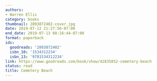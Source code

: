 ```yaml
---
authors:
- Warren Ellis
category: books
thumbnail: 2893872402-cover.jpg
date: 2019-07-12 21:27:56-07:00
end_date: 2019-07-13 08:16:44-07:00
format: paperback
ids:
  goodreads: '2893872402'
  isbn_10: '1534312234'
  isbn_13: '9781534312234'
link: https://www.goodreads.com/book/show/42835852-cemetery-beach
status: read
title: Cemetery Beach
---
```

